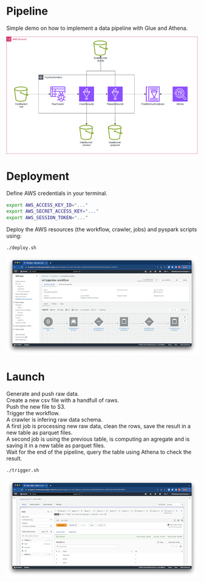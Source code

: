 # Pipeline

Simple demo on how to implement a data pipeline with Glue and Athena.  

![The big picture](./pipeline.png)

# Deployment
Define AWS credentials in your terminal.  
```bash
export AWS_ACCESS_KEY_ID="..."  
export AWS_SECRET_ACCESS_KEY="..."  
export AWS_SESSION_TOKEN="..."  
```

Deploy the AWS resources (the workflow, crawler, jobs) and pyspark scripts using: 
```bash
./deploy.sh
```

![Glue console](./glue-console.png)

# Launch
Generate and push raw data.  
Create a new csv file with a handfull of raws.  
Push the new file to S3.  
Trigger the workflow.  
A crawler is infering raw data schema.  
A first job is processing new raw data, clean the rows, save the result in a new table as parquet files.  
A second job is using the previous table, is computing an agregate and is saving it in a new table as parquet files.  
Wait for the end of the pipeline, query the table using Athena to check the result.  
```bash
./trigger.sh
```

![Athena query](./athena.png)

